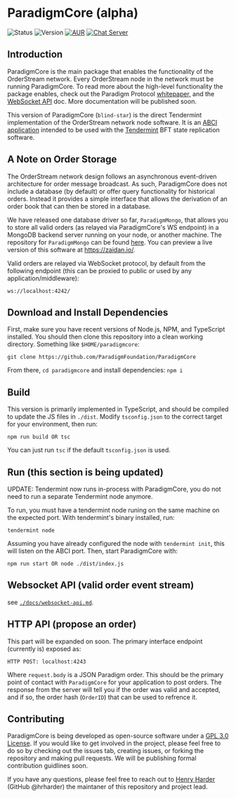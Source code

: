# ParadigmCore (alpha)

![Status](https://img.shields.io/badge/status-alpha-orange.svg) ![Version](https://img.shields.io/badge/version-0.2.1-brightgreen.svg)
[![AUR](https://img.shields.io/aur/license/yaourt.svg)](./LICENSE) [![Chat Server](https://img.shields.io/badge/chat%20server-join!-red.svg)](https://chat.paradigm.market/)

## Introduction
ParadigmCore is the main package that enables the functionality of the OrderStream network. Every OrderStream node in the network must be running ParadigmCore. To read more about the high-level functionality the package enables, check out the Paradigm Protocol [whitepaper,](https://paradigm.market/whitepaper) and the [WebSocket API](./docs/websocket-api.md) doc. More documentation will be published soon.

This version of ParadigmCore (`blind-star`) is the direct Tendermint implementation of the OrderStream network node software. It is an [ABCI application](https://cosmos.network/docs/sdk/core/app4.html) intended to be used with the [Tendermint](https://github.com/tendermint/tendermint) BFT state replication software. 

## A Note on Order Storage
The OrderStream network design follows an asynchronous event-driven architecture for order message broadcast. As such, ParadigmCore does not include a database (by default) or offer query functionality for historical orders. Instead it provides a simple interface that allows the derivation of an order book that can then be stored in a database.

We have released one database driver so far, `ParadigmMongo`, that allows you to store all valid orders (as relayed via ParadigmCore's WS endpoint) in a MongoDB backend server running on your node, or another machine. The repository for `ParadigmMongo` can be found [here](https://github.com/paradigmfoundation/paradigmmongo). You can preview a live version of this software at https://zaidan.io/. 

Valid orders are relayed via WebSocket protocol, by default from the following endpoint (this can be proxied to public or used by any application/middleware):
```
ws://localhost:4242/
```

## Download and Install Dependencies

First, make sure you have recent versions of Node.js, NPM, and TypeScript installed.
You should then clone this repository into a clean working directory. Something like `$HOME/paradigmcore`:

`git clone https://github.com/ParadigmFoundation/ParadigmCore`

From there, `cd paradigmcore` and install dependencies: `npm i`

## Build
This version is primarily implemented in TypeScript, and should be compiled to update the JS files in `./dist`. Modify `tsconfig.json` to the correct target for your environment, then run:
```
npm run build OR tsc
```
You can just run `tsc` if the default `tsconfig.json` is used.

## Run (this section is being updated)
UPDATE: Tendermint now runs in-process with ParadigmCore, you do not need to run a separate Tendermint node anymore.

To run, you must have a tendermint node runing on the same machine on the expected port. With tendermint's binary installed, run:
```
tendermint node
```
Assuming you have already configured the node with `tendermint init`, this will listen on the ABCI port. Then, start ParadigmCore with:
```
npm run start OR node ./dist/index.js
```
## Websocket API (valid order event stream)
see [`./docs/websocket-api.md`](./docs/websocket-api.md).

## HTTP API (propose an order)
This part will be expanded on soon. The primary interface endpoint (currently is) exposed as:
```
HTTP POST: localhost:4243
```
Where `request.body` is a JSON Paradigm order. This should be the primary point of contact with `ParadigmCore` for your application to post orders. The response from the server will tell you if the order was valid and accepted, and if so, the order hash (`OrderID`) that can be used to refrence it.

## Contributing

ParadigmCore is being developed as open-source software under a [GPL 3.0 License](./LICENSE). If you would like to get involved in the project, please feel free to do so by checking out the issues tab, creating issues, or forking the repository and making pull requests. We will be publishing formal contribution guidlines soon.

If you have any questions, please feel free to reach out to [Henry Harder](mailto:henry@paradigm.market) (GitHub @hrharder) the maintaner of this repository and project lead.
